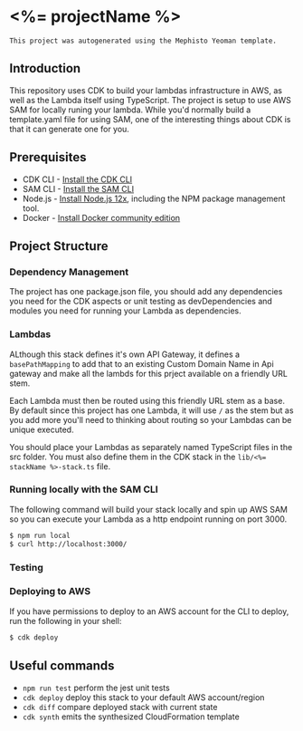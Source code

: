 # <%= projectName %>

`This project was autogenerated using the Mephisto Yeoman template.`

## Introduction

This repository uses CDK to build your lambdas infrastructure in AWS, as well as the Lambda itself using TypeScript. The project is setup to use AWS SAM for locally runing your lambda. While you'd normally build a template.yaml file for using SAM, one of the interesting things about CDK is that it can generate one for you.

## Prerequisites

* CDK CLI - [Install the CDK CLI](https://docs.aws.amazon.com/cdk/latest/guide/cli.html)
* SAM CLI - [Install the SAM CLI](https://docs.aws.amazon.com/serverless-application-model/latest/developerguide/serverless-sam-cli-install.html)
* Node.js - [Install Node.js 12x](https://nodejs.org/en/), including the NPM package management tool.
* Docker - [Install Docker community edition](https://hub.docker.com/search/?type=edition&offering=community)

## Project Structure

### Dependency Management

The project has one package.json file, you should add any dependencies you need for the CDK aspects or unit testing as devDependencies and modules you need for running your Lambda as dependencies. 


### Lambdas

ALthough this stack defines it's own API Gateway, it defines a `basePathMapping` to add that to an existing Custom Domain Name in Api gateway and make all the lambds for this prject available on a friendly URL stem.

Each Lambda must then be routed using this friendly URL stem as a base. By default since this project has one Lambda, it will use `/` as the stem but as you add more you'll need to thinking about routing so your Lambdas can be unique executed.

You should place your Lambdas as separately named TypeScript files in the src folder. You must also define them in the CDK stack in the `lib/<%= stackName %>-stack.ts` file. 

### Running locally with the SAM CLI

The following command will build your stack locally and spin up AWS SAM so you can execute your Lambda as a http endpoint running on port 3000.

```bash
$ npm run local
$ curl http://localhost:3000/
```

### Testing


### Deploying to AWS

If you have permissions to deploy to an AWS account for the CLI to deploy, run the following in your shell:

```bash
$ cdk deploy
```

## Useful commands

 * `npm run test`         perform the jest unit tests
 * `cdk deploy`           deploy this stack to your default AWS account/region
 * `cdk diff`             compare deployed stack with current state
 * `cdk synth`            emits the synthesized CloudFormation template

